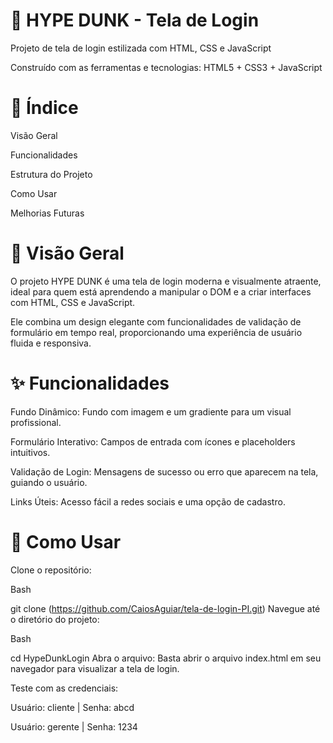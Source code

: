 # 🏀 HYPE DUNK - Tela de Login
Projeto de tela de login estilizada com HTML, CSS e JavaScript

Construído com as ferramentas e tecnologias: HTML5 + CSS3 + JavaScript

# 📑 Índice
Visão Geral

Funcionalidades

Estrutura do Projeto

Como Usar

Melhorias Futuras

# 📖 Visão Geral
O projeto HYPE DUNK é uma tela de login moderna e visualmente atraente, ideal para quem está aprendendo a manipular o DOM e a criar interfaces com HTML, CSS e JavaScript.

Ele combina um design elegante com funcionalidades de validação de formulário em tempo real, proporcionando uma experiência de usuário fluida e responsiva.

# ✨ Funcionalidades
Fundo Dinâmico: Fundo com imagem e um gradiente para um visual profissional.

Formulário Interativo: Campos de entrada com ícones e placeholders intuitivos.

Validação de Login: Mensagens de sucesso ou erro que aparecem na tela, guiando o usuário.

Links Úteis: Acesso fácil a redes sociais e uma opção de cadastro.

# 🚀 Como Usar
Clone o repositório:

Bash

git clone (https://github.com/CaiosAguiar/tela-de-login-PI.git)
Navegue até o diretório do projeto:

Bash

cd HypeDunkLogin
Abra o arquivo:
Basta abrir o arquivo index.html em seu navegador para visualizar a tela de login.

Teste com as credenciais:

Usuário: cliente | Senha: abcd

Usuário: gerente | Senha: 1234
